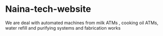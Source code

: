 # Naina-tech-website
We are deal with automated machines from milk ATMs , cooking oil ATMs, water refill and purifying systems and fabrication works

